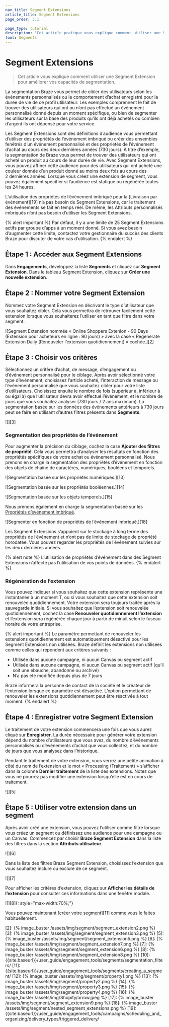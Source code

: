 ```yaml
---
nav_title: Segment Extensions
article_title: Segment Extensions
page_order: 3.1

page_type: tutorial
description: "Cet article pratique vous explique comment utiliser une Segment Extension avec des segments Braze."
tool: Segments
---
```


# Segment Extensions

> Cet article vous explique comment utiliser une Segment Extension pour améliorer vos capacités de segmentation.

La segmentation Braze vous permet de cibler des utilisateurs selon les événements personnalisés ou le comportement d’achat enregistré pour la durée de vie de ce profil utilisateur. Les exemples comprennent le fait de trouver des utilisateurs qui ont ou n’ont pas effectué un événement personnalisé donné depuis un moment spécifique, ou bien de segmenter les utilisateurs sur la base des produits qu’ils ont déjà achetés ou combien d’argent ils ont dépensé pour votre service.

Les Segment Extensions sont des définitions d’audience vous permettant d’utiliser des propriétés de l’événement imbriqué ou créer des ensembles fenêtrés d’un événement personnalisé et des propriétés de l’événement d’achat au cours des deux dernières années (730 jours). À titre d’exemple, la segmentation de Braze vous permet de trouver des utilisateurs qui ont acheté un produit au cours de leur durée de vie. Avec Segment Extensions, vous pouvez affiner cette audience pour des utilisateurs qui ont acheté une couleur donnée d’un produit donné au moins deux fois au cours des 2 dernières années. Lorsque vous créez une extension de segment, vous pouvez également spécifier si l’audience est statique ou régénérée toutes les 24 heures.

L’utilisation des propriétés de l’événement imbriqué pour la [Livraison par événement][19] n’a pas besoin de Segment Extensions, car le traitement des événements se fait en temps réel. De même, les Attributs personnalisés imbriqués n’ont pas besoin d’utiliser les Segment Extensions.

{% alert important %}
Par défaut, il y a une limite de 25 Segment Extensions actifs par groupe d’apps à un moment donné. Si vous avez besoin d’augmenter cette limite, contactez votre gestionnaire du succès des clients Braze pour discuter de votre cas d’utilisation.
{% endalert %}

## Étape 1 : Accéder aux Segment Extensions

Dans **Engagements**, développez la liste **Segments** et cliquez sur **Segment Extension**. Dans le tableau Segment Extension, cliquez sur <i class="fas fa-plus"></i> **Créer une nouvelle extension**.

## Étape 2 : Nommer votre Segment Extension

Nommez votre Segment Extension en décrivant le type d’utilisateur que vous souhaitez cibler. Cela vous permettra de retrouver facilement cette extension lorsque vous souhaiterez l’utiliser en tant que filtre dans votre segment.

![Segment Extension nommée « Online Shoppers Extenion - 90 Days (Extension pour acheteurs en ligne : 90 jours) » avec la case « Regenerate Extension Daily (Renouveler l’extension quotidiennement) » cochée.][2]

## Étape 3 : Choisir vos critères

Sélectionnez un critère d’achat, de message, d’engagement ou d’événement personnalisé pour le ciblage. Après avoir sélectionné votre type d’événement, choisissez l’article acheté, l’interaction de message ou l’événement personnalisé que vous souhaitez cibler pour votre liste d’utilisateurs. Choisissez ensuite le nombre de fois (supérieur à, inférieur à ou égal à) que l’utilisateur devra avoir effectué l’événement, et le nombre de jours que vous souhaitez analyser (730 jours / 2 ans maximum). La segmentation basée sur les données des événements antérieurs à 730 jours peut se faire en utilisant d’autres filtres présents dans **Segments**.

![][3]

### Segmentation des propriétés de l’événement

Pour augmenter la précision du ciblage, cochez la case **Ajouter des filtres de propriété**. Cela vous permettra d’analyser les résultats en fonction des propriétés spécifiques de votre achat ou événement personnalisé. Nous prenons en charge la segmentation des propriétés d’événement en fonction des objets de chaîne de caractères, numériques, booléens et temporels.

![Segmentation basée sur les propriétés numériques.][13]

![Segmentation basée sur les propriétés booléennes.][14]

![Segmentation basée sur les objets temporels.][15]

Nous prenons également en charge la segmentation basée sur les [Propriétés d’événement imbriqué]({{site.baseurl}}/user_guide/data_and_analytics/custom_data/custom_events/#nested-objects).

![Segmenter en fonction de propriétés de l’événement imbriqué.][18]

Les Segment Extensions s’appuient sur le stockage à long terme des propriétés de l’événement et n’ont pas de limite de stockage de propriété horodatée. Vous pouvez regarder les propriétés de l’événement suivies sur les deux dernières années.

{% alert note %}
L’utilisation de propriétés d’événement dans des Segment Extensions n’affecte pas l’utilisation de vos points de données.
{% endalert %}

### Régénération de l’extension

Vous pouvez indiquer si vous souhaitez que cette extension représente une instantanée à un moment T, ou si vous souhaitez que cette extension soit renouvelée quotidiennement. Votre extension sera toujours traitée après la sauvegarde initiale. Si vous souhaitez que l’extension soit renouvelée quotidiennement, cochez la case **Renouveler quotidiennement l’extension** et l’extension sera régénérée chaque jour à partir de minuit selon le fuseau horaire de votre entreprise.

{% alert important %}
Le paramètre permettant de renouveler les extensions quotidiennement est automatiquement désactivé pour les Segment Extensions non utilisées. Braze définit les extensions non utilisées comme celles qui répondent aux critères suivants :

- Utilisée dans aucune campagne, ni aucun Canvas ou segment actif
- Utilisée dans aucune campagne, ni aucun Canvas ou segment actif (qu’il soit une ébauche, abandonné ou archivé)
- N’a pas été modifiée depuis plus de 7 jours

Braze informera la personne de contact de la société et le créateur de l’extension lorsque ce paramètre est désactivé. L’option permettant de renouveler les extensions quotidiennement peut être réactivée à tout moment.
{% endalert %}

## Étape 4 : Enregistrer votre Segment Extension

Le traitement de votre extension commencera une fois que vous aurez cliqué sur **Enregistrer**. La durée nécessaire pour générer votre extension dépend du nombre d’utilisateurs que vous avez, du nombre d’événements personnalisés ou d’événements d’achat que vous collectez, et du nombre de jours que vous analysez dans l’historique.

Pendant le traitement de votre extension, vous verrez une petite animation à côté du nom de l’extension et le mot « Processing (Traitement) » s’afficher dans la colonne **Dernier traitement** de la liste des extensions. Notez que vous ne pourrez pas modifier une extension lorsqu’elle est en cours de traitement.

![][5]

## Étape 5 : Utiliser votre extension dans un segment

Après avoir créé une extension, vous pouvez l’utiliser comme filtre lorsque vous créez un segment ou définissez une audience pour une campagne ou un Canvas. Commencez par choisir **Braze Segment Extension** dans la liste des filtres dans la section **Attributs utilisateur**.

![][6]

Dans la liste des filtres Braze Segment Extension, choisissez l’extension que vous souhaitez inclure ou exclure de ce segment.

![][7]

Pour afficher les critères d’extension, cliquez sur **Afficher les détails de l’extension** pour consulter ces informations dans une fenêtre modale.

![][8]{: style="max-width:70%;"}

Vous pouvez maintenant [créer votre segment][11] comme vous le faites habituellement.

[2]: {% image_buster /assets/img/segment/segment_extension2.png %}
[3]: {% image_buster /assets/img/segment/segment_extension3.png %}
[5]: {% image_buster /assets/img/segment/segment_extension5.png %}
[6]: {% image_buster /assets/img/segment/segment_extension7.png %}
[7]: {% image_buster /assets/img/segment/segment_extension6.png %}
[8]: {% image_buster /assets/img/segment/segment_extension8.png %}
[10]: {{site.baseurl}}/user_guide/engagement_tools/segments/segmentation_filters/
[11]: {{site.baseurl}}/user_guide/engagement_tools/segments/creating_a_segment/
[12]: {% image_buster /assets/img/segment/property1.png %}
[13]: {% image_buster /assets/img/segment/property2.png %}
[14]: {% image_buster /assets/img/segment/property3.png %}
[15]: {% image_buster /assets/img/segment/property4.png %}
[16]: {% image_buster /assets/img/Shopify/arrow.jpeg %}
[17]: {% image_buster /assets/img/segment/segment_extension9.png %}
[18]: {% image_buster /assets/img/segment/nested_segment_extensions.png %}
[19]: {{site.baseurl}}/user_guide/engagement_tools/campaigns/scheduling_and_organizing/delivery_types/triggered_delivery/
